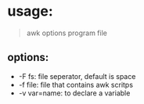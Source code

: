 # usage:
> awk options program file

## options: 
- -F fs: file seperator, default is space
- -f file: file that contains awk scritps
- -v var=name: to declare a variable

